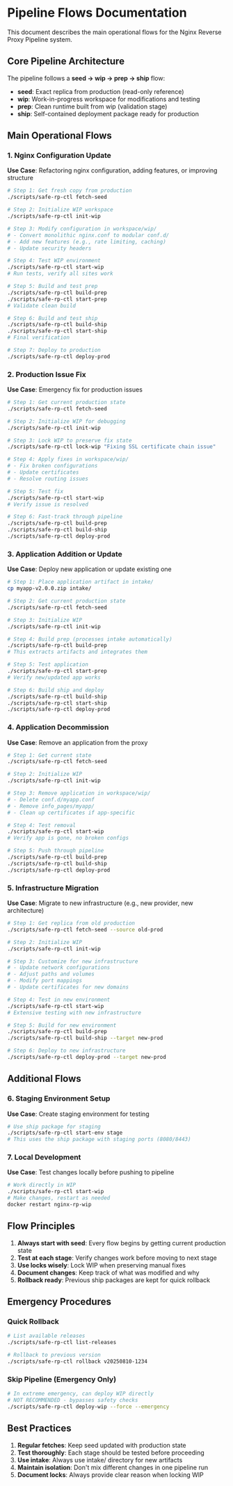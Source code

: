 # Pipeline Flows Documentation

This document describes the main operational flows for the Nginx Reverse Proxy Pipeline system.

## Core Pipeline Architecture

The pipeline follows a **seed → wip → prep → ship** flow:

- **seed**: Exact replica from production (read-only reference)
- **wip**: Work-in-progress workspace for modifications and testing
- **prep**: Clean runtime built from wip (validation stage)
- **ship**: Self-contained deployment package ready for production

## Main Operational Flows

### 1. Nginx Configuration Update
**Use Case**: Refactoring nginx configuration, adding features, or improving structure

```bash
# Step 1: Get fresh copy from production
./scripts/safe-rp-ctl fetch-seed

# Step 2: Initialize WIP workspace
./scripts/safe-rp-ctl init-wip

# Step 3: Modify configuration in workspace/wip/
# - Convert monolithic nginx.conf to modular conf.d/
# - Add new features (e.g., rate limiting, caching)
# - Update security headers

# Step 4: Test WIP environment
./scripts/safe-rp-ctl start-wip
# Run tests, verify all sites work

# Step 5: Build and test prep
./scripts/safe-rp-ctl build-prep
./scripts/safe-rp-ctl start-prep
# Validate clean build

# Step 6: Build and test ship
./scripts/safe-rp-ctl build-ship
./scripts/safe-rp-ctl start-ship
# Final verification

# Step 7: Deploy to production
./scripts/safe-rp-ctl deploy-prod
```

### 2. Production Issue Fix
**Use Case**: Emergency fix for production issues

```bash
# Step 1: Get current production state
./scripts/safe-rp-ctl fetch-seed

# Step 2: Initialize WIP for debugging
./scripts/safe-rp-ctl init-wip

# Step 3: Lock WIP to preserve fix state
./scripts/safe-rp-ctl lock-wip "Fixing SSL certificate chain issue"

# Step 4: Apply fixes in workspace/wip/
# - Fix broken configurations
# - Update certificates
# - Resolve routing issues

# Step 5: Test fix
./scripts/safe-rp-ctl start-wip
# Verify issue is resolved

# Step 6: Fast-track through pipeline
./scripts/safe-rp-ctl build-prep
./scripts/safe-rp-ctl build-ship
./scripts/safe-rp-ctl deploy-prod
```

### 3. Application Addition or Update
**Use Case**: Deploy new application or update existing one

```bash
# Step 1: Place application artifact in intake/
cp myapp-v2.0.0.zip intake/

# Step 2: Get current production state
./scripts/safe-rp-ctl fetch-seed

# Step 3: Initialize WIP
./scripts/safe-rp-ctl init-wip

# Step 4: Build prep (processes intake automatically)
./scripts/safe-rp-ctl build-prep
# This extracts artifacts and integrates them

# Step 5: Test application
./scripts/safe-rp-ctl start-prep
# Verify new/updated app works

# Step 6: Build ship and deploy
./scripts/safe-rp-ctl build-ship
./scripts/safe-rp-ctl start-ship
./scripts/safe-rp-ctl deploy-prod
```

### 4. Application Decommission
**Use Case**: Remove an application from the proxy

```bash
# Step 1: Get current state
./scripts/safe-rp-ctl fetch-seed

# Step 2: Initialize WIP
./scripts/safe-rp-ctl init-wip

# Step 3: Remove application in workspace/wip/
# - Delete conf.d/myapp.conf
# - Remove info_pages/myapp/
# - Clean up certificates if app-specific

# Step 4: Test removal
./scripts/safe-rp-ctl start-wip
# Verify app is gone, no broken configs

# Step 5: Push through pipeline
./scripts/safe-rp-ctl build-prep
./scripts/safe-rp-ctl build-ship
./scripts/safe-rp-ctl deploy-prod
```

### 5. Infrastructure Migration
**Use Case**: Migrate to new infrastructure (e.g., new provider, new architecture)

```bash
# Step 1: Get replica from old production
./scripts/safe-rp-ctl fetch-seed --source old-prod

# Step 2: Initialize WIP
./scripts/safe-rp-ctl init-wip

# Step 3: Customize for new infrastructure
# - Update network configurations
# - Adjust paths and volumes
# - Modify port mappings
# - Update certificates for new domains

# Step 4: Test in new environment
./scripts/safe-rp-ctl start-wip
# Extensive testing with new infrastructure

# Step 5: Build for new environment
./scripts/safe-rp-ctl build-prep
./scripts/safe-rp-ctl build-ship --target new-prod

# Step 6: Deploy to new infrastructure
./scripts/safe-rp-ctl deploy-prod --target new-prod
```

## Additional Flows

### 6. Staging Environment Setup
**Use Case**: Create staging environment for testing

```bash
# Use ship package for staging
./scripts/safe-rp-ctl start-env stage
# This uses the ship package with staging ports (8080/8443)
```

### 7. Local Development
**Use Case**: Test changes locally before pushing to pipeline

```bash
# Work directly in WIP
./scripts/safe-rp-ctl start-wip
# Make changes, restart as needed
docker restart nginx-rp-wip
```

## Flow Principles

1. **Always start with seed**: Every flow begins by getting current production state
2. **Test at each stage**: Verify changes work before moving to next stage
3. **Use locks wisely**: Lock WIP when preserving manual fixes
4. **Document changes**: Keep track of what was modified and why
5. **Rollback ready**: Previous ship packages are kept for quick rollback

## Emergency Procedures

### Quick Rollback
```bash
# List available releases
./scripts/safe-rp-ctl list-releases

# Rollback to previous version
./scripts/safe-rp-ctl rollback v20250810-1234
```

### Skip Pipeline (Emergency Only)
```bash
# In extreme emergency, can deploy WIP directly
# NOT RECOMMENDED - bypasses safety checks
./scripts/safe-rp-ctl deploy-wip --force --emergency
```

## Best Practices

1. **Regular fetches**: Keep seed updated with production state
2. **Test thoroughly**: Each stage should be tested before proceeding
3. **Use intake**: Always use intake/ directory for new artifacts
4. **Maintain isolation**: Don't mix different changes in one pipeline run
5. **Document locks**: Always provide clear reason when locking WIP